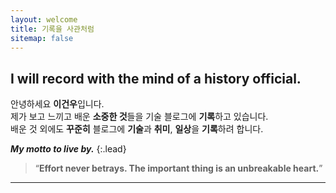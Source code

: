 ```yaml
---
layout: welcome
title: 기록을 사관처럼
sitemap: false
---
```


## I will record with the mind of a history official.

안녕하세요 **이건우**입니다.<br>
제가 보고 느끼고 배운 **소중한 것**들을 기술 블로그에 **기록**하고 있습니다.<br>
배운 것 외에도 **꾸준히** 블로그에 **기술**과 **취미**, **일상**을 **기록**하려 합니다.<br>

_**My motto to live by.**_
{:.lead}

> “**Effort never betrays. The important thing is an unbreakable heart.**”

---

<!--author-->

<!-- Links -->
